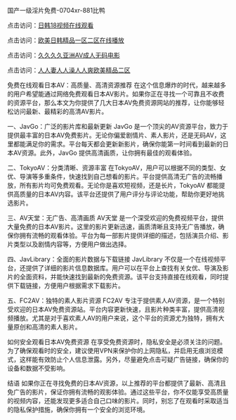 
国产一级淫片免费-0704xr-881比鸭


点击访问：<a href="https://bered.pages.dev/">日韩18视频在线观看</a>

点击访问：<a href="https://rtj-3zo.pages.dev/">欧美日韩精品一区二区在线播放</a>

点击访问：<a href="https://vassv.pages.dev/">久久久久亚洲AV成人无码电影</a>

点击访问：<a href="https://https://vassv.pages.dev/">人人妻人人澡人人爽欧美精品二区</a>


免费在线观看日本AV：高质量、高清资源推荐
在这个信息爆炸的时代，越来越多的用户希望能通过网络免费观看日本AV影片。如果你正在寻找一个可靠且不收费的资源平台，那么本文为你提供了几大日本AV免费资源网站的推荐，让你能够轻松访问最新、最精彩的高清AV影片。

一、JavGo：广泛的影片库和最新更新
JavGo 是一个顶尖的AV资源平台，致力于提供最丰富的日本AV免费影片。无论你偏爱剧情片、素人影片，还是无码AV，这里都能满足你的需求。平台每天都会更新新影片，确保你能第一时间看到最新的日本AV资源。此外，JavGo 提供高清画质，让你拥有最佳的观看体验。

二、TokyoAV：分类清晰、资源丰富
在TokyoAV，用户可以根据不同的类型、女优、导演等多重条件，快速找到自己想看的影片。平台提供高清无广告的流畅播放，所有影片均可免费观看。无论你是喜欢短视频，还是长片，TokyoAV 都能提供高质量的日本AV内容。该平台还提供了用户评分与评论功能，帮助你更好地挑选影片。

三、AV天堂：无广告、高清画质
AV天堂 是一个深受欢迎的免费视频平台，提供大量免费的日本AV影片。这里的影片更新迅速，画质清晰且支持无广告播放，确保你拥有流畅的观看体验。平台为每一部影片提供详细的描述，包括演员介绍、影片类型以及剧情内容等，方便用户做出选择。

四、JavLibrary：全面的影片数据与下载链接
JavLibrary 不仅是一个在线视频平台，还提供了详细的影片信息数据库。用户可以在平台上查找有关女优、导演及影片的全面资料，并能快速找到最新的免费资源。该平台支持直接在线观看，同时提供下载链接，方便用户根据需求下载影片。

五、FC2AV：独特的素人影片资源
FC2AV 专注于提供素人AV资源，是一个特别受欢迎的日本AV免费资源站。平台内容更新快速，且影片种类丰富，提供高清视频播放。尤其是对于喜欢素人AV的用户来说，这个平台的资源尤为独特，拥有大量原创和高清的素人影片。

如何安全观看日本AV免费资源
在享受免费资源时，隐私安全是必须关注的问题。为了确保观看时的安全，建议使用VPN来保护你的上网隐私，并启用无痕浏览模式，这样能有效防止个人信息泄露。另外，尽量避免点击可疑广告链接，确保你的设备和数据不受影响。

结语
如果你正在寻找免费的日本AV资源，以上推荐的平台都提供了最新、高清且免广告的影片，保证你拥有流畅的观影体验。通过这些平台，你不仅能享受高质量的视频内容，还能发现更多适合自己口味的影片。同时，别忘了在观看时采取适当的隐私保护措施，确保你拥有一个安全的浏览环境。







<span style="display:none;">[Canonical link](）</span>
